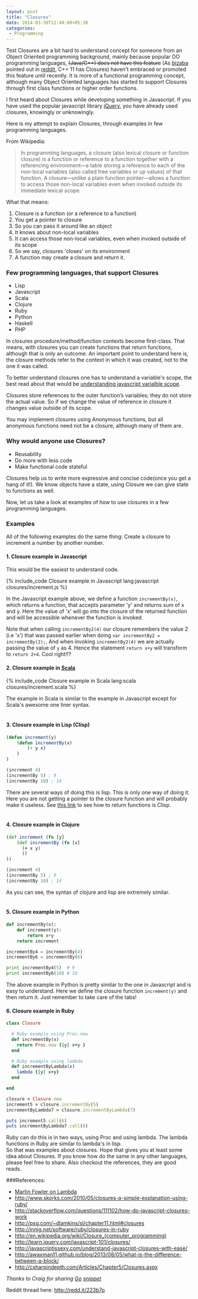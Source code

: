 ```yaml
---
layout: post
title: "Closures"
date: 2014-03-30T22:49:00+05:30
categories:
 - Programming
---
```


Test
Closures are a bit hard to understand concept for someone from an Object Oriented programming background, mainly because popular OO programming languages, <s>(Java/C++) does not have this feature</s> (As [bjzaba][bjzaba] pointed out in [reddit][bjzaba_comment], C++ 11 has Closures) haven't embraced or promoted this feature until recently. It is more of a functional programming concept, although many Object Oriented languages has started to support Closures through first class functions or higher order functions.

I first heard about Closures while developing something in Javascript. If you have used the popular javascript library [jQuery][2], you have already used closures, knowingly or unknowingly.

Here is my attempt to explain Closures, through examples in few programming languages.

From Wikipedia:

> In programming languages, a closure (also lexical closure or function
> closure) is a function or reference to a function together with a
> referencing environment—a table storing a reference to each of the
> non-local variables (also called free variables or up values) of that
> function. A closure—unlike a plain function pointer—allows a
> function to access those non-local variables even when invoked outside
> its immediate lexical scope.

What that means:
1. Closure is a function (or a reference to a function)
2. You get a pointer to closure
3. So you can pass it around like an object
4. It knows about non-local variables
5. It can access those non-local variables, even when invoked outside of its scope
6. So we say, closures 'closes' on its environment
7. A function may create a closure and return it.

### Few programming languages, that support Closures
* Lisp
* Javascript
* Scala
* Clojure
* Ruby
* Python
* Haskell
* PHP

In closures procedure/method/function contexts become first-class. That means, with closures you can create functions that return functions, although that is only an outcome. An important point to understand here is, the closure methods refer to the context in which it was created, not to the one it was called.

To better understand closures one has to understand a variable's scope, the best read about that would be [understanding javascript varialble scope][1].

Closures store references to the outer function’s variables; they do not store the actual value. So if we change the value of reference in closure it changes value outside of its scope.

You may implement closures using Anonymous functions, but all anonymous functions need not be a closure, although many of them are.

### Why would anyone use Closures?
* Reusability
* Do more with less code
* Make functional code stateful

Closures help us to write more expressive and concise code(once you get a hang of it!). We know objects have a state, using Closure we can give state to functions as well.

Now, let us take a look at examples of how to use closures in a few programming languages.

### Examples
All of the following examples do the same thing: Create a closure to increment a number by another number.

#### 1. Closure example in Javascript
This would be the easiest to understand code.

{% include_code Closure example in Javascript lang:javascript closures/increment.js %}

In the Javascript example above, we define a function `incrementBy(x)`, which returns a function, that accepts parameter 'y' and returns sum of x and y. Here the value of 'x' will go into the closure of the returned function and will be accessible whenever the function is invoked.

Note that when calling `incrementBy2(4)` our closure remembers the value 2 (i.e 'x') that was passed earlier when doing `var incrementBy2 = incrementBy(2);`. And when invoking `incrementBy2(4)` we are actually passing the value of `y` as 4. Hence the statement `return x+y` will transform to `return 2+4`. Cool right!!?
<br/>
#### 2. Closure example in [Scala][3]
{% include_code Closure example in Scala lang:scala closures/increment.scala %}

The example in Scala is similar to the example in Javascript except for Scala's awesome one liner syntax.  
<br/>
#### 3. Closure example in Lisp (Clisp)
```lisp
(defun increment(y)
    (defun incrementBy(x)
        (+ y x)
    )
)

(increment 4)
(incrementBy 5) ; 9
(incrementBy 10) ; 14
```

There are several ways of doing this is lisp. This is only one way of doing it. Here you are not getting a pointer to the closure function and will probably make it useless. See [this link](http://dunsmor.com/lisp/onlisp/onlisp_9.html) to see how to return functions is Clisp.  
<br/>
#### 4. Closure example in Clojure
```clojure
(def increment (fn [y]
    (def incrementBy (fn [x]
      (+ x y)
      ))
))

(increment 4)
(incrementBy 5) ; 9
(incrementBy 10) ; 14
```
As you can see, the syntax of clojure and lisp are extremely similar.  
<br/>
#### 5. Closure example in Python
```python
def incrementBy(x):
    def increment(y):
        return x+y
    return increment

incrementBy4 = incrementBy(4)
incrementBy6 = incrementBy(6)

print incrementBy4(5)  # 9
print incrementBy6(10) # 16
```
The above example in Python is pretty similar to the one in Javascript and is easy to understand. Here we define the closure function `increment(y)` and then return it. Just remember to take care of the tabs!
<br/>
#### 6. Closure example in Ruby
```ruby
class Closure

  # Ruby example using Proc.new
  def incrementBy(x)
    return Proc.new {|y| x+y }
  end

  # Ruby example using lambda
  def incrementByLambda(x)
    lambda {|y| x+y}
  end

end

closure = Closure.new
increment5 = closure.incrementBy(5)
incrementByLambda7 = closure.incrementByLambda(7)

puts increment5.call(6)
puts incrementByLambda7.call(6)
```
Ruby can do this is in two ways, using Proc and using lambda. The lambda functions in Ruby are similar to lambda's in lisp.
<br/>
So that was examples about closures. Hope that gives you at least some idea about Closures. If you know how do the same in any other languages, please feel free to share. Also checkout the references, they are good reads.

###References:
* [Martin Fowler on Lambda](http://martinfowler.com/bliki/Lambda.html)
* http://www.skorks.com/2010/05/closures-a-simple-explanation-using-ruby/
* http://stackoverflow.com/questions/111102/how-do-javascript-closures-work
* http://psg.com/~dlamkins/sl/chapter11.html#closures
* http://innig.net/software/ruby/closures-in-ruby
* http://en.wikipedia.org/wiki/Closure_(computer_programming)
* http://learn.jquery.com/javascript-101/closures/
* http://javascriptissexy.com/understand-javascript-closures-with-ease/
* http://awaxman11.github.io/blog/2013/08/05/what-is-the-difference-between-a-block/
* http://csharpindepth.com/Articles/Chapter5/Closures.aspx

_Thanks to Craig for sharing [Go][go] [snippet][craig]_

Reddit thread here: http://redd.it/223b7p

[1]: http://www.coolcoder.in/2014/03/everything-you-need-to-know-about.html "Everything you need to know about javascript variable scope"
[2]: http://jquery.com "jQuery"
[3]: http://scala-lang.org/ "Scala"
[go]: http://golang.org/ "The Go Programming Language"
[craig]: http://tech.deepumohan.com/2014/03/closures.html#comment-1316532644
[bjzaba]: http://www.reddit.com/user/bjzaba
[bjzaba_comment]: http://www.reddit.com/r/programming/comments/223b7p/closures/cgiyg9o
